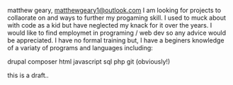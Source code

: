 matthew geary,
matthewgeary1@outlook.com
I am looking for projects to collaorate on and ways to further my progaming skill. I used to muck about with code as a kid 
but have neglected my knack for it over the years.  I would like to find employmet in programing / web dev so any advice would be appreciated.
I have no formal training but, I have a beginers knowledge of a variaty of programs and languages including:

drupal
composer
html
javascript
sql
php
git (obviously!)

this is a draft..
